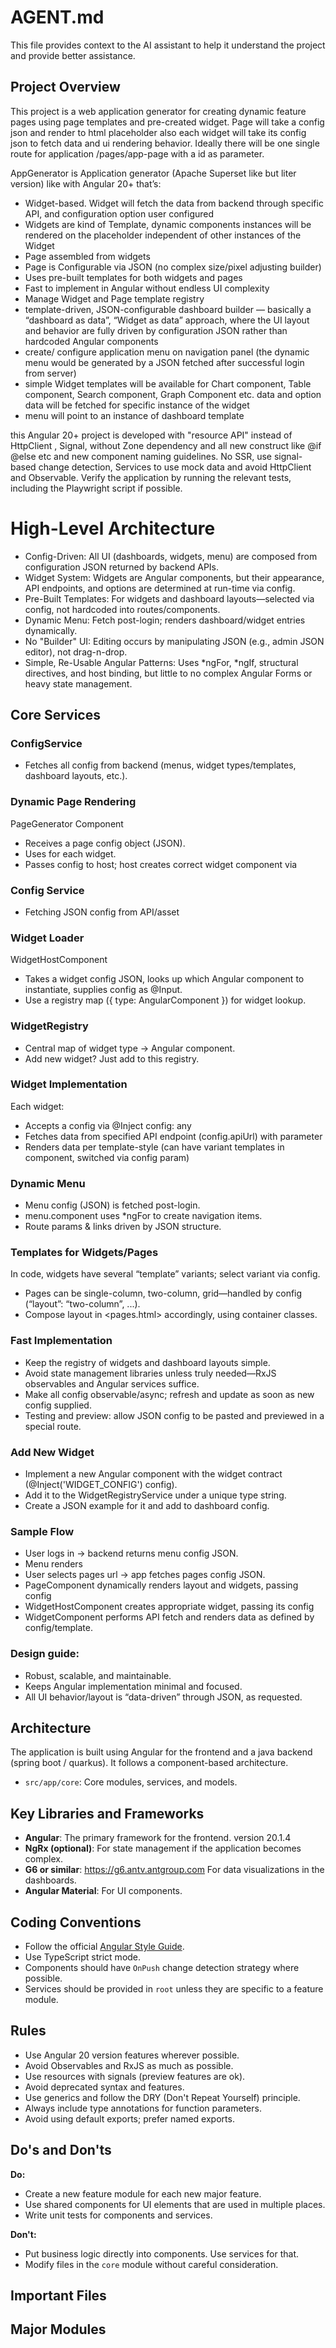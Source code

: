 # AGENT.md

This file provides context to the AI assistant to help it understand the project and provide better assistance.

## Project Overview

This project is a web application generator for creating dynamic feature pages using page templates and pre-created widget. Page will take a config json and render to html placeholder also each widget will take its config json to fetch data and ui rendering behavior. Ideally there will be one single route for application /pages/app-page with a id as parameter. 

AppGenerator is Application generator (Apache Superset like but liter version) like with Angular 20+ that’s:

- Widget-based. Widget will fetch the data from backend through specific API, and configuration option user configured
- Widgets are kind of Template, dynamic components instances will be rendered on the placeholder independent of other instances of the Widget
- Page assembled from widgets
- Page is Configurable via JSON (no complex size/pixel adjusting builder)
- Uses pre-built templates for both widgets and pages
- Fast to implement in Angular without endless UI complexity
- Manage Widget and Page template registry
- template-driven, JSON-configurable dashboard builder — basically a “dashboard as data”, “Widget as data” approach, where the UI layout and behavior are fully driven by configuration JSON rather than hardcoded Angular components
- create/ configure application menu on navigation panel (the dynamic menu would be generated by a JSON fetched after successful login from server)
- simple Widget templates will be available for Chart component, Table component, Search component, Graph Component etc. data and option data will be fetched for specific instance of the widget
- menu will point to an instance of dashboard template

this Angular 20+ project is developed with "resource API" instead of HttpClient , Signal, without Zone dependency and all new construct like @if @else etc and new component naming guidelines. No SSR, use signal-based change detection, Services to use mock data and avoid HttpClient and Observable. Verify the application by running the relevant tests, including the Playwright script if possible.

# High-Level Architecture
* Config-Driven: All UI (dashboards, widgets, menu) are composed from configuration JSON returned by backend APIs.
* Widget System: Widgets are Angular components, but their appearance, API endpoints, and options are determined at run-time via config.
* Pre-Built Templates: For widgets and dashboard layouts—selected via config, not hardcoded into routes/components.
* Dynamic Menu: Fetch post-login; renders dashboard/widget entries dynamically.
* No "Builder" UI: Editing occurs by manipulating JSON (e.g., admin JSON editor), not drag-n-drop.
* Simple, Re-Usable Angular Patterns: Uses *ngFor, *ngIf, structural directives, and host binding, but little to no complex Angular Forms or heavy state management.

## Core Services
### ConfigService
* Fetches all config from backend (menus, widget types/templates, dashboard layouts, etc.).

### Dynamic Page Rendering
PageGenerator Component
* Receives a page config object (JSON).
* Uses <app-widget-host> for each widget.
* Passes config to host; host creates correct widget component via

### Config Service
* Fetching JSON config from API/asset

### Widget Loader
WidgetHostComponent
* Takes a widget config JSON, looks up which Angular component to instantiate, supplies config as @Input.
* Use a registry map ({ type: AngularComponent }) for widget lookup.

### WidgetRegistry
* Central map of widget type → Angular component.
* Add new widget? Just add to this registry.

### Widget Implementation
Each widget:
* Accepts a config via @Inject config: any
* Fetches data from specified API endpoint (config.apiUrl) with parameter
* Renders data per template-style (can have variant templates in component, switched via config param)

### Dynamic Menu
* Menu config (JSON) is fetched post-login.
* menu.component uses *ngFor to create navigation items.
* Route params & links driven by JSON structure.

### Templates for Widgets/Pages
In code, widgets have several “template” variants; select variant via config.
* Pages can be single-column, two-column, grid—handled by config (“layout”: “two-column”, ...).
* Compose layout in <pages.html> accordingly, using container classes.

### Fast Implementation
* Keep the registry of widgets and dashboard layouts simple.
* Avoid state management libraries unless truly needed—RxJS observables and Angular services suffice.
* Make all config observable/async; refresh and update as soon as new config supplied.
* Testing and preview: allow JSON config to be pasted and previewed in a special route.

### Add New Widget
* Implement a new Angular component with the widget contract (@Inject('WIDGET_CONFIG') config).
* Add it to the WidgetRegistryService under a unique type string.
* Create a JSON example for it and add to dashboard config.

### Sample Flow
* User logs in → backend returns menu config JSON.
* Menu renders
* User selects pages url → app fetches pages config JSON.
* PageComponent dynamically renders layout and widgets, passing config
* WidgetHostComponent creates appropriate widget, passing its config
* WidgetComponent performs API fetch and renders data as defined by config/template.

### Design guide:
* Robust, scalable, and maintainable.
* Keeps Angular implementation minimal and focused.
* All UI behavior/layout is “data-driven” through JSON, as requested.

## Architecture

The application is built using Angular for the frontend and a java backend (spring boot / quarkus). It follows a component-based architecture.

-   `src/app/core`: Core modules, services, and models.

## Key Libraries and Frameworks

-   **Angular**: The primary framework for the frontend. version 20.1.4
-   **NgRx (optional)**: For state management if the application becomes complex.
-   **G6 or similar**: https://g6.antv.antgroup.com For data visualizations in the dashboards.
-   **Angular Material**: For UI components.

## Coding Conventions

-   Follow the official [Angular Style Guide](https://angular.dev/style-guide).
-   Use TypeScript strict mode.
-   Components should have `OnPush` change detection strategy where possible.
-   Services should be provided in `root` unless they are specific to a feature module.

## Rules
-   Use Angular 20 version features wherever possible.
-   Avoid Observables and RxJS as much as possible.
-   Use resources with signals (preview features are ok).
-   Avoid deprecated syntax and features.
-   Use generics and follow the DRY (Don't Repeat Yourself) principle.
-   Always include type annotations for function parameters.
-   Avoid using default exports; prefer named exports.

## Do's and Don'ts

**Do:**
-   Create a new feature module for each new major feature.
-   Use shared components for UI elements that are used in multiple places.
-   Write unit tests for components and services.

**Don't:**

-   Put business logic directly into components. Use services for that.
-   Modify files in the `core` module without careful consideration.

## Important Files

## Major Modules
